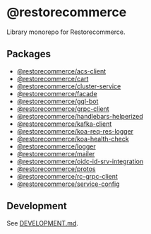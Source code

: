 # @restorecommerce

Library monorepo for Restorecommerce.

## Packages

- [@restorecommerce/acs-client](packages/acs-client)
- [@restorecommerce/cart](packages/cart)
- [@restorecommerce/cluster-service](packages/cluster-service)
- [@restorecommerce/facade](packages/facade)
- [@restorecommerce/gql-bot](packages/gql-bot)
- [@restorecommerce/grpc-client](packages/grpc-client)
- [@restorecommerce/handlebars-helperized](packages/handlebars-helperized)
- [@restorecommerce/kafka-client](packages/kafka-client)
- [@restorecommerce/koa-req-res-logger](packages/koa-req-res-logger)
- [@restorecommerce/koa-health-check](packages/koa-health-check)
- [@restorecommerce/logger](packages/logger)
- [@restorecommerce/mailer](packages/mailer)
- [@restorecommerce/oidc-id-srv-integration](packages/oidc-id-srv-integration)
- [@restorecommerce/protos](packages/protos)
- [@restorecommerce/rc-grpc-client](packages/rc-grpc-client)
- [@restorecommerce/service-config](packages/service-config)

## Development

See [DEVELOPMENT.md](DEVELOPMENT.md).
